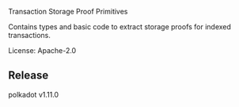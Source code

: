Transaction Storage Proof Primitives

Contains types and basic code to extract storage proofs for indexed transactions.

License: Apache-2.0


## Release

polkadot v1.11.0
